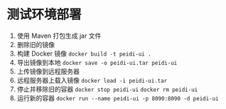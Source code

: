 # 测试环境部署
1. 使用 Maven 打包生成 jar 文件
2. 删除旧的镜像
2. 构建 Docker 镜像 `docker build -t peidi-ui .`
3. 导出镜像到本地 `docker save -o peidi-ui.tar peidi-ui`
4. 上传镜像到远程服务器
5. 远程服务器上载入镜像 `docker load -i peidi-ui.tar`
6. 停止并移除旧的容器 `docker stop peidi-ui` `docker rm peidi-ui`
7. 运行新的容器 `docker run --name peidi-ui -p 8090:8090 -d peidi-ui`

